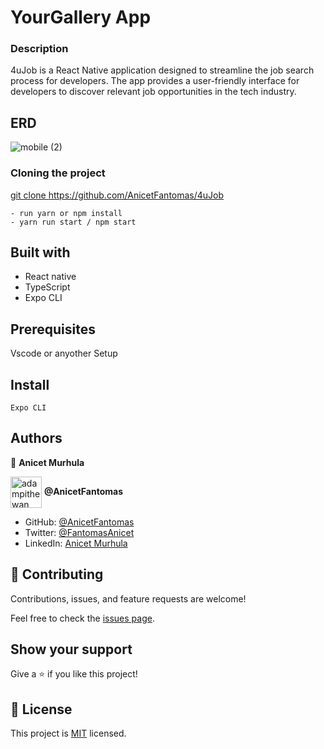 # YourGallery App



### Description
4uJob is a React Native application designed to streamline the job search process for developers. The app provides a user-friendly interface for developers to discover relevant job opportunities in the tech industry.


## ERD
![mobile (2)](https://github.com/devngeni/rapide-xpress/assets/94958024/5d886690-f898-4ed5-bf6b-724af55d1c34)



### Cloning the project

[ git clone https://github.com/AnicetFantomas/4uJob ](https://github.com/AnicetFantomas/4uJob)<Your-Build-Directory>
``` 
- run yarn or npm install
- yarn run start / npm start
```


## Built with
- React native
- TypeScript
- Expo CLI

## Prerequisites

Vscode or anyother
Setup

## Install
    Expo CLI

## Authors

👤 **Anicet Murhula**

<a href="https://github.com/AnicetFantomas" target="blank"><img align="center"
      src="https://avatars.githubusercontent.com/u/94958024?s=400&u=d381903f2405198e53ab824f3b5f35f30158a1ac&v=4"
      alt="adampithewan" height="50" width="50"/></a> **@AnicetFantomas**

- GitHub: [@AnicetFantomas](https://github.com/AnicetFantomas)
- Twitter: [@FantomasAnicet](https://twitter.com/FantomasAnicet)
- LinkedIn: [Anicet Murhula](https://www.linkedin.com/in/anicet-murhula/)


## 🤝 Contributing

Contributions, issues, and feature requests are welcome!

Feel free to check the [issues page](https://github.com/sentayhu19/Catalog-of-my-things/issues).

## Show your support

Give a ⭐️ if you like this project!

## 📝 License

This project is [MIT](./MIT.md) licensed.
